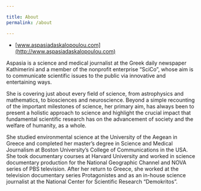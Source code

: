 ```yaml
---

title: About
permalink: /about

---
```

* [www.aspasiadaskalopoulou.com](http://www.aspasiadaskalopoulou.com)

Aspasia is a science and medical journalist at the Greek daily newspaper Kathimerini and a member of the nonprofit enterprise “SciCo”, whose aim is to communicate scientific issues to the public via innovative and entertaining ways.

She is covering just about every field of science, from astrophysics and mathematics, to biosciences and neuroscience. Beyond a simple recounting of the important milestones of science, her primary aim, has always been to present a holistic approach to science and highlight the crucial impact that fundamental scientific research has on the advancement of society and the welfare of humanity, as a whole.

She studied environmental science at the University of the Aegean in Greece and completed her master’s degree in Science and Medical Journalism at Boston University’s College of Communications in the USA. She took documentary courses at Harvard University and worked in science documentary production for the National Geographic Channel and NOVA series of PBS television. After her return to Greece, she worked at the television documentary series Protagonistes and as an in-house science journalist at the National Center for Scientific Research “Demokritos”.

